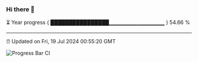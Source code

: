 ### Hi there 👋

⏳ Year progress { ████████████████▁▁▁▁▁▁▁▁▁▁▁▁▁▁ } 54.66 %

---

⏰ Updated on Fri, 19 Jul 2024 00:55:20 GMT

![Progress Bar CI](https://github.com/liununu/liununu/workflows/Progress%20Bar%20CI/badge.svg)
